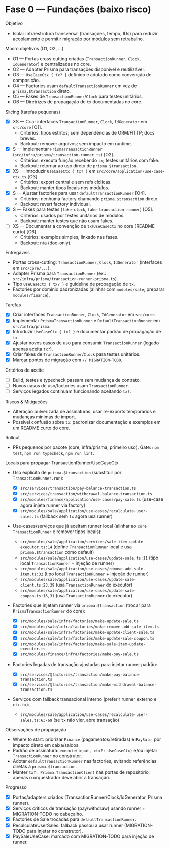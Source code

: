# Fase 0 — Fundações (baixo risco)

Objetivo
- Isolar infraestrutura transversal (transações, tempo, IDs) para reduzir acoplamento e permitir migração por módulos sem retrabalho.

Macro objetivos (O1, O2, ...)
- O1 — Portas cross‑cutting criadas (`TransactionRunner`, `Clock`, `IdGenerator`) e centralizadas no core.
- O2 — Adapter Prisma para transações disponível e reutilizável.
- O3 — `UseCaseCtx { tx? }` definido e adotado como convenção de composição.
- O4 — Factories usam `defaultTransactionRunner` em vez de `prisma.$transaction` direto.
- O5 — Fakes de `TransactionRunner`/`Clock` para testes unitários.
- O6 — Diretrizes de propagação de `tx` documentadas no core.

Slicing (tarefas pequenas)
- [x] XS — Criar interfaces `TransactionRunner`, `Clock`, `IdGenerator` em `src/core` [O1].
  - Critérios: tipos estritos; sem dependências de ORM/HTTP; docs breves.
  - Backout: remover arquivos; sem impacto em runtime.
- [x] S — Implementar `PrismaTransactionRunner` (`src/infra/prisma/transaction-runner.ts`) [O2].
  - Critérios: executa função recebendo `tx`; testes unitários com fake.
  - Backout: retornar ao uso direto de `prisma.$transaction`.
- [x] XS — Introduzir `UseCaseCtx { tx? }` em `src/core/application/use-case-ctx.ts` [O3].
  - Critérios: export central e sem refs cíclicas.
  - Backout: manter tipos locais nos módulos.
- [x] S — Ajustar factories para usar `defaultTransactionRunner` [O4].
  - Critérios: nenhuma factory chamando `prisma.$transaction` direto.
  - Backout: revert factory individual.
- [x] S — Fakes para testes (`fake-clock`, `fake-transaction-runner`) [O5].
  - Critérios: usados por testes unitários de módulos.
  - Backout: manter testes que não usam fakes.
- [ ] XS — Documentar a convenção de `tx`/`UseCaseCtx` no core (README curto) [O6].
  - Critérios: exemplos simples; linkado nas fases.
  - Backout: n/a (doc-only).

Entregáveis
- Portas cross-cutting: `TransactionRunner`, `Clock`, `IdGenerator` (interfaces em `src/core/...`).
- Adapter Prisma para `TransactionRunner` (ex.: `src/infra/prisma/transaction-runner-prisma.ts`).
- Tipo `UseCaseCtx { tx? }` e guideline de propagação de `tx`.
- Factories por domínio padronizadas (alinhar com `modules/sale`; preparar `modules/finance`).

Tarefas
- [x] Criar interfaces `TransactionRunner`, `Clock`, `IdGenerator` em `src/core`.
- [x] Implementar `PrismaTransactionRunner` e `DefaultTransactionRunner` em `src/infra/prisma`.
- [x] Introduzir `UseCaseCtx { tx? }` e documentar padrão de propagação de `tx`.
- [x] Ajustar novos casos de uso para consumir `TransactionRunner` (legado apenas aceita `tx?`).
- [x] Criar fakes de `TransactionRunner`/`Clock` para testes unitários.
- [x] Marcar pontos de migração com `// MIGRATION-TODO`.

Critérios de aceite
- [ ] Build, testes e typecheck passam sem mudança de contrato.
- [ ] Novos casos de uso/factories usam `TransactionRunner`.
- [ ] Serviços legados continuam funcionando aceitando `tx?`.

Riscos & Mitigações
- Alteração pulverizada de assinaturas: usar re-exports temporários e mudanças mínimas de import.
- Possível confusão sobre `tx`: padronizar documentação e exemplos em um README curto do core.

Rollout
- PRs pequenos por pacote (core, infra/prisma, primeiro uso). Gate: `npm test`, `npm run typecheck`, `npm run lint`.

Locais para propagar TransactionRunner/UseCaseCtx
- Uso explícito de `prisma.$transaction` (substituir por `TransactionRunner.run`):
  - [x] `src/services/transaction/pay-balance-transaction.ts`
  - [x] `src/services/transaction/withdrawal-balance-transaction.ts`
  - [x] `src/modules/finance/application/use-cases/pay-sale.ts` (use-case agora injeta runner via factory)
  - [x] `src/modules/sale/application/use-cases/recalculate-user-sales.ts` (fallback sem `tx` agora usa runner)

- Use-cases/serviços que já aceitam runner local (alinhar ao `core TransactionRunner` e remover tipos locais):
  - `src/modules/sale/application/services/sale-item-update-executor.ts:14` (define `TransactionRunner` local e usa `prisma.$transaction` como default)
  - `src/modules/sale/application/use-cases/update-sale.ts:11` (tipo local `TransactionRunner` + injeção de runner)
  - `src/modules/sale/application/use-cases/remove-add-sale-item.ts:32` (tipo local `TransactionRunner` + injeção de runner)
  - `src/modules/sale/application/use-cases/update-sale-client.ts:23,39` (usa `TransactionRunner` do executor)
  - `src/modules/sale/application/use-cases/update-sale-coupon.ts:16,31` (usa `TransactionRunner` do executor)

- Factories que injetam runner via `prisma.$transaction` (trocar para `PrismaTransactionRunner` do core):
  - [x] `src/modules/sale/infra/factories/make-update-sale.ts`
  - [x] `src/modules/sale/infra/factories/make-remove-add-sale-item.ts`
  - [x] `src/modules/sale/infra/factories/make-update-client-sale.ts`
  - [x] `src/modules/sale/infra/factories/make-update-sale-coupon.ts`
  - [x] `src/modules/sale/infra/factories/make-sale-item-update-executor.ts`
  - [x] `src/modules/finance/infra/factories/make-pay-sale.ts`

- Factories legadas de transação ajustadas para injetar runner padrão:
  - [x] `src/services/@factories/transaction/make-pay-balance-transaction.ts`
  - [x] `src/services/@factories/transaction/make-withdrawal-balance-transaction.ts`

- Serviços com fallback transacional interno (preferir runner externo e `ctx.tx`):
  - `src/modules/sale/application/use-cases/recalculate-user-sales.ts:63-69` (se `tx` não vier, abre transação)

Observações de propagação
- Where to start: priorizar `Finance` (pagamentos/retiradas) e `PaySale`, por impacto direto em caixa/saldos.
- Padrão de assinatura: `execute(input, ctx?: UseCaseCtx)` e/ou injetar `TransactionRunner` no construtor.
- Adotar `defaultTransactionRunner` nas factories, evitando referências diretas a `prisma.$transaction`.
- Manter `tx?: Prisma.TransactionClient` nas portas de repositório; apenas o orquestrador deve abrir a transação.

Progresso
- [x] Portas/adapters criados (TransactionRunner/Clock/IdGenerator, Prisma runner).
- [x] Serviços críticos de transação (pay/withdraw) usando runner + MIGRATION-TODO no cabeçalho.
- [x] Factories de Sale trocadas para `defaultTransactionRunner`.
- [x] RecalculateUserSales: fallback passou a usar runner (MIGRATION-TODO para injetar no construtor).
- [x] PaySaleUseCase: marcado com MIGRATION-TODO para injeção de runner.
